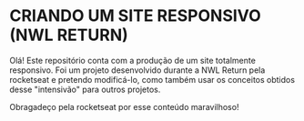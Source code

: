 <h1>CRIANDO UM SITE RESPONSIVO (NWL RETURN)</h1>

<p>Olá! Este repositório conta com a produção de um site totalmente responsivo.
Foi um projeto desenvolvido durante a NWL Return pela rocketseat e pretendo modificá-lo, como também usar os conceitos obtidos desse "intensivão" para outros projetos. </p>

<p>Obragadeço pela rocketseat por esse conteúdo maravilhoso! </p>